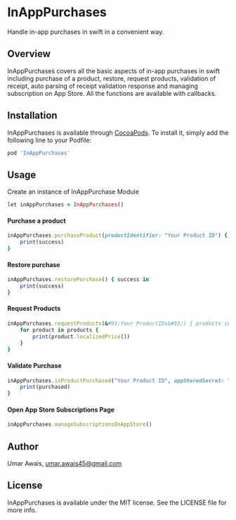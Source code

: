 # InAppPurchases

Handle in-app purchases in swift in a convenient way.

## Overview

InAppPurchases covers all the basic aspects of in-app purchases in swift including purchase of a product, restore, request products, validation of receipt, auto parsing of receipt validation response and managing subscription on App Store. All the functions are available with callbacks.

## Installation

InAppPurchases is available through [CocoaPods](https://cocoapods.org). To install
it, simply add the following line to your Podfile:

```ruby
pod 'InAppPurchases'
```

## Usage

Create an instance of InAppPurchase Module
```ruby
let inAppPurchases = InAppPurchases()
```

#### Purchase a product
```ruby
inAppPurchases.purchaseProduct(productIdentifier: "Your Product ID") { success in 
    print(success)
}
```

#### Restore purchase
```ruby
inAppPurchases.restorePurchase() { success in 
    print(success)
}
```

#### Request Products
```ruby
inAppPurchases.requestProducts(&#91;Your ProductIDs&#93;) { products in
    for product in products {
        print(product.localizedPrice())
    }
}
```

#### Validate Purchase 
```ruby
inAppPurchases.isProductPurchased("Your Product ID", appSharedSecret: "Your app shared secret") { purchased in 
    print(purchased)
}
```

#### Open App Store Subscriptions Page
```ruby
inAppPurchases.manageSubscriptionsOnAppStore()
```

## Author

Umar Awais, umar.awais45@gmail.com

## License

InAppPurchases is available under the MIT license. See the LICENSE file for more info.
